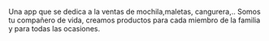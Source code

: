 Una app que se dedica a la ventas de mochila,maletas, cangurera,.. 
Somos tu compañero de vida, creamos productos para cada miembro de la familia y para todas las ocasiones.
